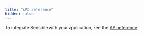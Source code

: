 ```yaml
---
title: "API reference"
hidden: false
---
```

To integrate Sensible with your application, see the [API reference](https://docs.sensible.so/reference).

